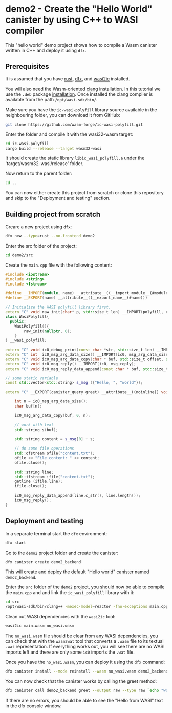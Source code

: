 # demo2 - Create the "Hello World" canister by using C++ to WASI compiler

This "hello world" demo project shows how to compile a Wasm canister written in C++ and deploy it using `dfx`. 

## Prerequisites

It is assumed that you have [rust](https://doc.rust-lang.org/book/ch01-01-installation.html), [dfx](https://internetcomputer.org/docs/current/developer-docs/setup/install/), and [wasi2ic](https://github.com/wasm-forge/wasi2ic) installed.

You will also need the Wasm-oriented [clang](https://github.com/WebAssembly/wasi-sdk/releases/) installation. In this tutorial we use the `.deb` package [installation](https://github.com/WebAssembly/wasi-sdk/releases/download/wasi-sdk-23/wasi-sdk-23.0-x86_64-linux.deb). Once installed the clang compiler is available from the path `/opt/wasi-sdk/bin/`.

Make sure you have the `ic-wasi-polyfill` library source available in the neighbouring folder, you can download it from GitHub:
```bash
git clone https://github.com/wasm-forge/ic-wasi-polyfill.git
```

Enter the folder and compile it with the wasi32-wasm target:
```bash
cd ic-wasi-polyfill
cargo build --release --target wasm32-wasi
```

It should create the static library `libic_wasi_polyfill.a` under the 'target/wasm32-wasi/release' folder.

Now return to the parent folder:

```bash
cd ..
```

You can now either create this project from scratch or clone this repository and skip to the "Deployment and testing" section.

## Building project from scratch

Creare a new project using `dfx`:

```bash
dfx new --type=rust --no-frontend demo2
```

Enter the src folder of the project:
```bash
cd demo2/src
```

Create the `main.cpp` file with the following content:
```cpp
#include <iostream>
#include <string>
#include <fstream>

#define __IMPORT(module, name) __attribute__((__import_module__(#module), __import_name__(#name)))
#define __EXPORT(name) __attribute__((__export_name__(#name)))

// Initialize the WASI polyfill library first.
extern "C" void raw_init(char* p, std::size_t len) __IMPORT(polyfill, raw_init);
class WasiPolyfill{
  public:
    WasiPolyfill(){
        raw_init(nullptr, 0);
    }
} __wasi_polyfill;

extern "C" void ic0_debug_print(const char *str, std::size_t len) __IMPORT(ic0, debug_print);
extern "C" int  ic0_msg_arg_data_size() __IMPORT(ic0, msg_arg_data_size);
extern "C" void ic0_msg_arg_data_copy(char * buf, std::size_t offset, std::size_t length) __IMPORT(ic0, msg_arg_data_copy);
extern "C" void ic0_msg_reply() __IMPORT(ic0, msg_reply);
extern "C" void ic0_msg_reply_data_append(const char * buf, std::size_t length) __IMPORT(ic0, msg_reply_data_append);

// some static variable
const std::vector<std::string> s_msg ({"Hello, ", "world"});

extern "C" __EXPORT(canister_query greet) __attribute__((noinline)) void greet()  {

    int n = ic0_msg_arg_data_size();
    char buf[n];

    ic0_msg_arg_data_copy(buf, 0, n);
    
    // work with text
    std::string s(buf);
    
    std::string content = s_msg[0] + s;

    // do some file operations
    std::ofstream ofile("content.txt");
    ofile << "File content: " << content;
    ofile.close();

    std::string line;
    std::ifstream ifile("content.txt");
    getline (ifile,line);
    ifile.close();

    ic0_msg_reply_data_append(line.c_str(), line.length());
    ic0_msg_reply();
}


```


## Deployment and testing

In a separate terminal start the `dfx` environment:
```bash
dfx start
```

Go to the `demo2` project folder and create the canister:
```bash
dfx canister create demo2_backend
```
This will create and deploy the default "Hello world" canister named `demo2_backend`.

Enter the `src` folder of the `demo2` project, you should now be able to compile the `main.cpp` and and link the `ic_wasi_polyfill` library with it:

```bash
cd src
/opt/wasi-sdk/bin/clang++ -mexec-model=reactor -fno-exceptions main.cpp -L../../ic-wasi-polyfill/target/wasm32-wasi/release -lic_wasi_polyfill -o main.wasm
```

Clean out WASI dependencies with the `wasi2ic` tool:

```bash
wasi2ic main.wasm no_wasi.wasm
```

The `no_wasi.wasm` file should be clear from any WASI dependencies, you can check that with the `wasm2wat` tool that converts a `.wasm` file to its textual `.wat` representation. If everything works out, you will see there are no WASI imports left and there are only some `ic0` imports the `.wat` file.


Once you have the `no_wasi.wasm`, you can deploy it using the `dfx` command:
```bash
dfx canister install --mode reinstall --wasm no_wasi.wasm demo2_backend
```

You can now check that the canister works by calling the greet method:
```bash
dfx canister call demo2_backend greet --output raw --type raw `echo "world" | xxd -p` | xxd -p -r
```

If there are no errors, you should be able to see the "Hello from WASI" text in the dfx console window.
